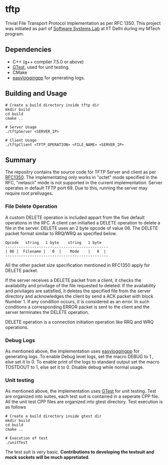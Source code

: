 # tftp
Trivial File Transport Protocol Implementation as per RFC 1350. This project was initiated as part of [Software Systems Lab](https://www.cse.iitd.ac.in/~srsarangi/courses/2023/cop_701_2023/index.html) at IIT Delhi during my MTech program.

## Dependencies
- C++ (g++ compiler 7.5.0 or above)
- [GTest](https://github.com/google/googletest), used for unit testing.
- CMake
- [easyloggingpp](https://github.com/abumq/easyloggingpp) for generating logs.


## Building and Usage
~~~
# Create a build directory inside tftp dir
mkdir build
cd build
cmake ..

# Server Usage
./tftpServer <SERVER_IP>

# Client Usage
./tftpClient <TFTP_OPERATION> <FILE_NAME> <SERVER_IP>
~~~

## Summary
The repositry contains the source code for TFTP Server and client as per [RFC1350](https://datatracker.ietf.org/doc/html/rfc1350). The implementating only works in "octet" mode specified in the RFC, "netascii" mode is not supported in the current implementation. Server operates in default TFTP port 69. Due to this, running the server may require root prelivages. 

### File Delete Operation
A custom DELETE operation is included appart from the five default operations in the RFC. A client can initialted a DELETE operation to delete a file in the server. DELETE uses an 2 byte opcode of value 06. The DELETE packet format similar to RRQ/WRQ as specified below.

    Opcode   string   1 byte    string   1 byte
    ----------------------------------------------
    | 06 |  Filename |   0  |    Mode    |   0  |
    ----------------------------------------------

All the other packet size specification mentioned in RFC1350 apply for DELETE packet. 

If the server receives a DELETE packet from a client, it checks the availability and privilage of the file requested to deleted. If the availability and privilages are satisfied, it deletes the specified file from the server directory and acknowledges the client by send a ACK packet with block Number 1. If any condition occurs, it is considered as an error. In such conditions a corresponding ERROR packet is sent to the client and the server terminates the DELETE operation. 

DELETE operation is a connection initiation operation like RRQ and WRQ operations.

### Debug Logs
As mentioned above, the implementation uses [easyloggingpp](https://github.com/abumq/easyloggingpp) for generating logs. To enable Debug level logs, set the macro DEBUG to 1 , else set it to 0. To enable print of the logs to standard output set the macro TOSTDOUT to 1, else set it to 0. Disable debug while normal usage.

### Unit testing
As mentioned above, the implementation uses [GTest](https://github.com/google/googletest) for unit testing. Test are organized into suites, each test suit is contained in a seperate CPP file. All the unit test CPP files are organized into gtest directory. Test execution is as follows
~~~
# Create a build directory inside gtest dir
mkdir build
cd build
cmake ..

# Execution of test
./unitTest
~~~

The test suit is very basic. **Contributions to developing the testsuit and mock sockets will be much appretiated**.